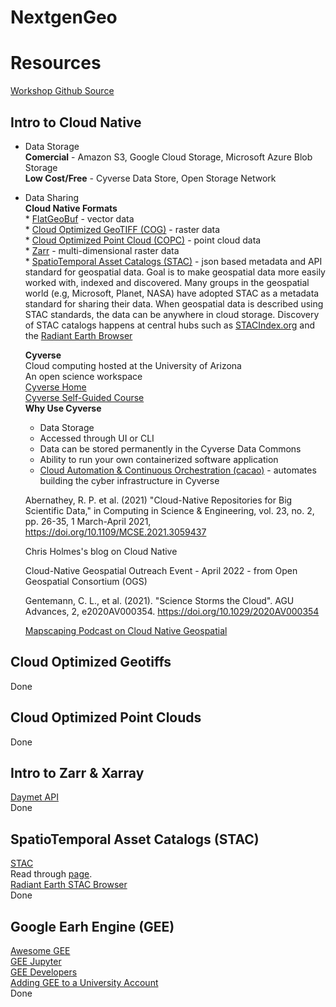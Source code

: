 # NextgenGeo

Resources  
=========
[Workshop Github Source](https://github.com/ua-datalab/Geospatial_Workshops)  

Intro to Cloud Native
---------------------

* Data Storage  
    **Comercial** - Amazon S3, Google Cloud Storage, Microsoft Azure Blob Storage  
    **Low Cost/Free** - Cyverse Data Store, Open Storage Network  

* Data Sharing  
    **Cloud Native Formats**  
        * [FlatGeoBuf](https://www.gillanscience.com/cloud-native-geospatial/flatgeobuf/) - vector data  
        * [Cloud Optimized GeoTIFF (COG)](https://github.com/ua-datalab/Geospatial_Workshops/wiki/Cloud-Optimized-Geotiffs) - raster data    
        * [Cloud Optimized Point Cloud (COPC)](https://github.com/ua-datalab/Geospatial_Workshops/wiki/Cloud-Optimized-Point-Clouds) - point cloud data    
        * [Zarr](https://github.com/ua-datalab/Geospatial_Workshops/wiki/Intro-to-Xarray-&-Zarr) - multi-dimensional raster data  
        * [SpatioTemporal Asset Catalogs (STAC)](https://github.com/ua-datalab/Geospatial_Workshops/wiki/SpatioTemporal-Asset-Catalogs-(STAC)) - json based metadata and API standard for geospatial data.  Goal is to make geospatial data more easily worked with, indexed and discovered.  Many groups in the geospatial world (e.g, Microsoft, Planet, NASA) have adopted STAC as a metadata standard for sharing their data. When geospatial data is described using STAC standards, the data can be anywhere in cloud storage. Discovery of STAC catalogs happens at central hubs such as [STACIndex.org](https://stacindex.org/) and the [Radiant Earth Browser](https://radiantearth.github.io/stac-browser/#/)  

    **Cyverse**  
    Cloud computing hosted at the University of Arizona  
    An open science workspace  
    [Cyverse Home](https://cyverse.org/)  
    [Cyverse Self-Guided Course](https://cyverse-learning-materials.github.io/cyverse_mooc/)  
    **Why Use Cyverse**  
    * Data Storage  
    * Accessed through UI or CLI  
    * Data can be stored permanently in the Cyverse Data Commons  
    * Ability to run your own containerized software application  
    * [Cloud Automation & Continuous Orchestration (cacao)](https://cyverse.org/cacao) - automates building the cyber infrastructure in Cyverse  

    Abernathey, R. P. et al. (2021) "Cloud-Native Repositories for Big Scientific Data," in Computing in Science & Engineering, vol. 23, no. 2, pp. 26-35, 1 March-April 2021, https://doi.org/10.1109/MCSE.2021.3059437

    Chris Holmes's blog on Cloud Native

    Cloud-Native Geospatial Outreach Event - April 2022 - from Open Geospatial Consortium (OGS)

    Gentemann, C. L., et al. (2021). "Science Storms the Cloud". AGU Advances, 2, e2020AV000354. https://doi.org/10.1029/2020AV000354

    [Mapscaping Podcast on Cloud Native Geospatial](https://mapscaping.com/podcast/cloud-native-geospatial/)  

Cloud Optimized Geotiffs
------------------------
Done  

Cloud Optimized Point Clouds
----------------------------
Done  

Intro to Zarr & Xarray
----------------------
[Daymet API](https://daymet.ornl.gov/web_services)  
Done

SpatioTemporal Asset Catalogs (STAC)
------------------------------------
[STAC](https://stacspec.org/en)  
Read through [page](https://github.com/ua-datalab/Geospatial_Workshops/wiki/SpatioTemporal-Asset-Catalogs-(STAC)).  
[Radiant Earth STAC Browser](https://radiantearth.github.io/stac-browser/#/)  
Done  

Google Earh Engine (GEE)
------------------------
[Awesome GEE](https://github.com/giswqs/earthengine-py-notebooks)  
[GEE Jupyter](https://github.com/google/earthengine-jupyter)  
[GEE Developers](https://developers.google.com/earth-engine)  
[Adding GEE to a University Account](https://samapriyaroy.medium.com/google-cloud-projects-and-earth-engine-integration-in-universities-a-practical-guide-fb16d8dad14a#:~:text=Earth%20Engine%20comes%20with%20several,project%20with%20your%20university%20account)  
Done  
